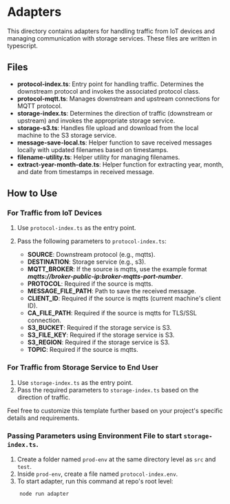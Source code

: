# Adapters

This directory contains adapters for handling traffic from IoT devices and managing communication with storage services. These files are written in typescript.

## Files

- **protocol-index.ts**: Entry point for handling traffic. Determines the downstream protocol and invokes the associated protocol class.
- **protocol-mqtt.ts**: Manages downstream and upstream connections for MQTT protocol.
- **storage-index.ts**: Determines the direction of traffic (downstream or upstream) and invokes the appropriate storage service.
- **storage-s3.ts**: Handles file upload and download from the local machine to the S3 storage service.
- **message-save-local.ts**: Helper function to save received messages locally with updated filenames based on timestamps.
- **filename-utility.ts**: Helper utility for managing filenames.
- **extract-year-month-date.ts**: Helper function for extracting year, month, and date from timestamps in received message.

## How to Use

### For Traffic from IoT Devices

1. Use `protocol-index.ts` as the entry point.
2. Pass the following parameters to `protocol-index.ts`:

   - **SOURCE**: Downstream protocol (e.g., mqtts).
   - **DESTINATION**: Storage service (e.g., s3).
   - **MQTT_BROKER**: If the source is mqtts, use the example format ***mqtts://broker-public-ip:broker-mqtts-port-number***.
   - **PROTOCOL**: Required if the source is mqtts.
   - **MESSAGE_FILE_PATH**: Path to save the received message.
   - **CLIENT_ID**: Required if the source is mqtts (current machine's client ID).
   - **CA_FILE_PATH**: Required if the source is mqtts for TLS/SSL connection.
   - **S3_BUCKET**: Required if the storage service is S3.
   - **S3_FILE_KEY**: Required if the storage service is S3.
   - **S3_REGION**: Required if the storage service is S3.
   - **TOPIC**: Required if the source is mqtts.

### For Traffic from Storage Service to End User

1. Use `storage-index.ts` as the entry point.
2. Pass the required parameters to `storage-index.ts` based on the direction of traffic.

Feel free to customize this template further based on your project's specific details and requirements.

### Passing Parameters using Environment File to start ```storage-index.ts```.

1. Create a folder named `prod-env` at the same directory level as `src` and `test`.
2. Inside `prod-env`, create a file named `protocol-index.env`.
3. To start adapter, run this command at repo's root level:
```console
    node run adapter
```
